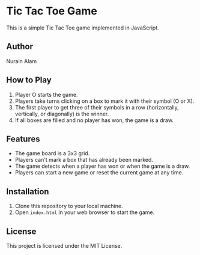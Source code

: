 # Tic Tac Toe Game

This is a simple Tic Tac Toe game implemented in JavaScript.

## Author

Nurain Alam

## How to Play

1. Player O starts the game.
2. Players take turns clicking on a box to mark it with their symbol (O or X).
3. The first player to get three of their symbols in a row (horizontally, vertically, or diagonally) is the winner.
4. If all boxes are filled and no player has won, the game is a draw.

## Features

- The game board is a 3x3 grid.
- Players can't mark a box that has already been marked.
- The game detects when a player has won or when the game is a draw.
- Players can start a new game or reset the current game at any time.

## Installation

1. Clone this repository to your local machine.
2. Open `index.html` in your web browser to start the game.

## License

This project is licensed under the MIT License.
